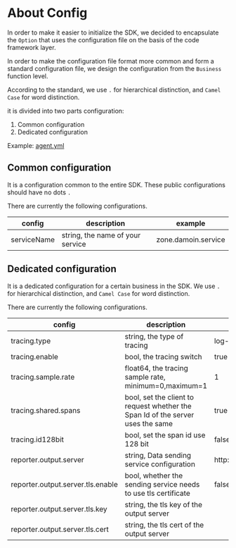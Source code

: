 # About Config

In order to make it easier to initialize the SDK, we decided to encapsulate the `Option` that uses the configuration file on the basis of the code framework layer.

In order to make the configuration file format more common and form a standard configuration file, we design the configuration from the `Business` function level.

According to the standard, we use `.` for hierarchical distinction, and `Camel Case` for word distinction.

it is divided into two parts configuration:
1. Common configuration
2. Dedicated configuration

Example: [agent.yml](./agent.yml) 

## Common configuration
It is a configuration common to the entire SDK. These public configurations should have no dots `.`

There are currently the following configurations.

| config      | description                      | example             |
|-------------|----------------------------------|---------------------|
| serviceName | string, the name of your service | zone.damoin.service |

## Dedicated configuration

It is a dedicated configuration for a certain business in the SDK. We use `.` for hierarchical distinction, and `Camel Case` for word distinction.

There are currently the following configurations.

| config                            | description                                                                     | example                            |
|-----------------------------------|---------------------------------------------------------------------------------|------------------------------------|
| tracing.type                      | string, the type of tracing                                                     | log-tracing                        |
| tracing.enable                    | bool, the tracing switch                                                        | true                               |
| tracing.sample.rate               | float64, the tracing sample rate, minimum=0,maximum=1                           | 1                                  |
| tracing.shared.spans              | bool, set the client to request whether the Span Id of the server uses the same | true                               |
| tracing.id128bit                  | bool, set the span id use 128 bit                                               | false                              |
| reporter.output.server            | string, Data sending service configuration                                      | http://localhost:9411/api/v2/spans |
| reporter.output.server.tls.enable | bool, whether the sending service needs to use tls certificate                  | false                              |
| reporter.output.server.tls.key    | string, the tls key of the output server                                        |                                    |
| reporter.output.server.tls.cert   | string, the tls cert of the output server                                       |                                    |